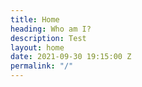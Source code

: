 ```yaml
---
title: Home
heading: Who am I?
description: Test
layout: home
date: 2021-09-30 19:15:00 Z
permalink: "/"
---
```

